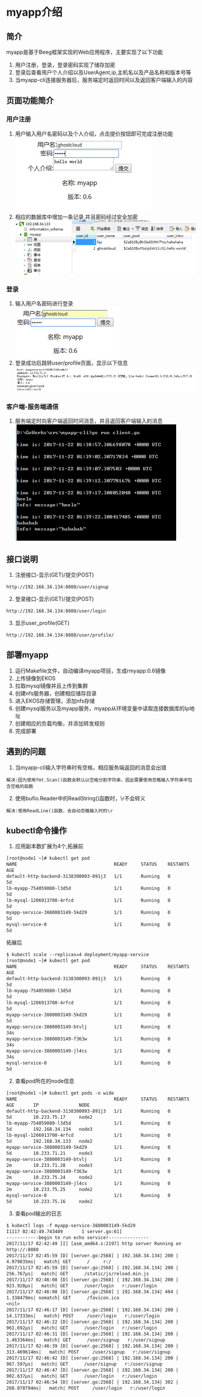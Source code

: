 # myapp介绍

## 简介
myapp是基于Beeg框架实现的Web应用程序，主要实现了以下功能
1. 用户注册，登录，登录密码实现了储存加密
2. 登录后查看用户个人介绍以及UserAgent,ip,主机名以及产品名称和版本号等
3. 当myapp-cli连接服务器后，服务端定时返回时间以及返回客户端输入的内容

## 页面功能简介
### 用户注册
1. 用户输入用户名密码以及个人介绍，点击提价按钮即可完成注册功能
![page_sign](pic/page_sign.png)  
2. 相应的数据库中增加一条记录,并且密码经过安全加密
![database](pic/database.png)  

### 登录
1. 输入用户名密码进行登录  
![page_login](pic/page_login.png)  
2. 登录成功后跳转user/profile页面，显示以下信息
![user_profile](pic/user_profile.png)  

### 客户端-服务端通信  
1. 服务端定时向客户端返回时间消息，并且返回客户端输入的消息
![client](pic/client.png)  

## 接口说明
1. 注册接口-显示(GET)/提交(POST)
```
http://192.168.34.134:8080/user/signup
```
2. 登录接口-显示(GET)/提交(POST)
```
http://192.168.34.134:8080/user/login
```
3. 显示user_profile(GET)
```
http://192.168.34.134:8080/user/profile/
```  

## 部署myapp
1. 运行Makefile文件，自动编译myapp项目，生成rmyapp:0.6镜像
2. 上传镜像到EKOS
3. 拉取mysql镜像并且上传到集群
4. 创建nfs服务器，创建相应储存目录
5. 进入EKOS存储管理，添加nfs存储
6. 创建mysql服务以及myapp服务，myapp从环境变量中读取连接数据库的Ip地址
7. 创建相应的负载均衡，并添加转发规则
8. 完成部署
## 遇到的问题
1. 当myapp-cli输入字符串时有空格，相应服务端返回的消息会出错
```
解决:因为使用fmt.Scan()函数会默认以空格分割字符串，因此需要使用忽略输入字符串中包含空格的函数
```
2. 使用bufio.Reader中的ReadString()函数时，\r不会转义
```
解决:使用ReadLine()函数，会自动忽略输入时的\r
``` 
## kubectl命令操作
1. 应用副本数扩展为4个,拓展前
```
[root@node1 ~]# kubectl get pod
NAME                                    READY     STATUS    RESTARTS   AGE
default-http-backend-3138300093-891j3   1/1       Running   0          5d
lb-myapp-754059880-l3d5d                1/1       Running   0          5d
lb-mysql-1206913700-4rfcd               1/1       Running   0          5d
myapp-service-3880003149-5kd29          1/1       Running   0          5d
mysql-service-0                         1/1       Running   0          5d

```
拓展后
```
$ kubectl scale --replicas=4 deployment/myapp-service
[root@node1 ~]# kubectl get pod
NAME                                    READY     STATUS    RESTARTS   AGE
default-http-backend-3138300093-891j3   1/1       Running   0          5d
lb-myapp-754059880-l3d5d                1/1       Running   0          5d
lb-mysql-1206913700-4rfcd               1/1       Running   0          5d
myapp-service-3880003149-5kd29          1/1       Running   0          5d
myapp-service-3880003149-btvlj          1/1       Running   0          34s
myapp-service-3880003149-f363w          1/1       Running   0          34s
myapp-service-3880003149-jl4cs          1/1       Running   0          34s
mysql-service-0                         1/1       Running   0          5d

```
2. 查看pod所在的node信息
```
[root@node1 ~]# kubectl get pods -o wide
NAME                                    READY     STATUS    RESTARTS   AGE       IP               NODE
default-http-backend-3138300093-891j3   1/1       Running   0          5d        10.233.75.17     node2
lb-myapp-754059880-l3d5d                1/1       Running   0          5d        192.168.34.134   node3
lb-mysql-1206913700-4rfcd               1/1       Running   0          5d        192.168.34.133   node2
myapp-service-3880003149-5kd29          1/1       Running   0          5d        10.233.71.21     node3
myapp-service-3880003149-btvlj          1/1       Running   0          2m        10.233.71.28     node3
myapp-service-3880003149-f363w          1/1       Running   0          2m        10.233.75.24     node2
myapp-service-3880003149-jl4cs          1/1       Running   0          2m        10.233.75.25     node2
mysql-service-0                         1/1       Running   0          5d        10.233.75.16     node2
```
3. 查看pod输出的日志
```
$ kubectl logs -f myapp-service-3880003149-5kd29 
I1117 02:42:49.743409       1 server.go:61] 
------------begin to run echo service!---------------
2017/11/17 02:42:49 [I] [asm_amd64.s:2197] http server Running on http://:8080
2017/11/17 02:45:59 [D] [server.go:2568] | 192.168.34.134| 200 |   4.979035ms|   match| GET      /     r:/
2017/11/17 02:45:59 [D] [server.go:2568] | 192.168.34.134| 200 |    256.767µs|   match| GET      /static/js/reload.min.js
2017/11/17 02:46:08 [D] [server.go:2568] | 192.168.34.134| 200 |    923.928µs|   match| GET      /user/login   r:/user/login
2017/11/17 02:46:08 [D] [server.go:2568] | 192.168.34.134| 404 |   1.338479ms| nomatch| GET      /favicon.ico
<nil>
2017/11/17 02:46:17 [D] [server.go:2568] | 192.168.34.134| 200 |   14.17333ms|   match| POST     /user/login   r:/user/login
2017/11/17 02:46:22 [D] [server.go:2568] | 192.168.34.134| 200 |    961.692µs|   match| GET      /user/login   r:/user/login
2017/11/17 02:46:31 [D] [server.go:2568] | 192.168.34.134| 200 |   1.463364ms|   match| GET      /user/signup   r:/user/signup
2017/11/17 02:46:39 [D] [server.go:2568] | 192.168.34.134| 200 | 313.469614ms|   match| POST     /user/signup   r:/user/signup
2017/11/17 02:46:42 [D] [server.go:2568] | 192.168.34.134| 200 |    967.597µs|   match| GET      /user/signup   r:/user/signup
2017/11/17 02:46:47 [D] [server.go:2568] | 192.168.34.134| 200 |    902.637µs|   match| GET      /user/login   r:/user/login
2017/11/17 02:46:54 [D] [server.go:2568] | 192.168.34.134| 302 | 260.070794ms|   match| POST     /user/login   r:/user/login

```